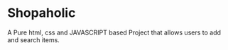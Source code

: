 # Shopaholic
A Pure html, css and JAVASCRIPT based Project that allows users to add and search items.
